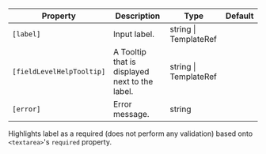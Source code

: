 # <ngl-textarea>

| Property | Description | Type | Default |
| -------- | ----------- | ---- | ------- |
| `[label]` | Input label. | string \| TemplateRef | |
| `[fieldLevelHelpTooltip]` | A Tooltip that is displayed next to the label. | string \| TemplateRef | |
| `[error]` | Error message. | string | |

Highlights label as a required (does not perform any validation) based onto `<textarea>`'s `required` property.